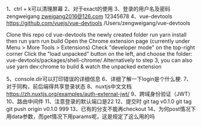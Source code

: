 1、ctrl + k可以清理屏幕
2、对于exact的使用
3、登录的用户名及密码
zengweigang
zweigang2016@126.com
12345678
4、vue-devtools
https://github.com/vuejs/vue-devtools
/Users/zengweigang/vue-devtools

Clone this repo
cd vue-devtools the newly created folder
run yarn install
then run yarn run build
Open the Chrome extension page (currently under Menu > More Tools > Extensions)
Check "developer mode" on the top-right corner
Click the "load unpacked" button on the left, and choose the folder: vue-devtools/packages/shell-chrome/
Alternatively to step 3, you can also use yarn dev:chrome to build & watch the unpacked extension

5、console.dir可以打印错误的详细信息
6、详细了解一下login是个什么梗.
7、对于同构，前后端得共享登录状态
8、nuxtjs中文文档
https://zh.nuxtjs.org/examples/auth-external-jwt/
9、跨域身份验证（JWT）
10、路由中间件
11、注意登录的默认端口是22
12、提交时
git tag v0.1.0
git tag
git push origin v0.1.0
999
13、已有的分支不能再checkout
14、为何post情况下用data参数，而get情况下用params呢，这是规定了这么用的吗